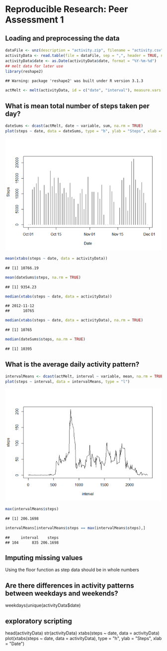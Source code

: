 # Reproducible Research: Peer Assessment 1


## Loading and preprocessing the data

```r
dataFile <- unz(description = "activity.zip", filename = "activity.csv")
activityData <- read.table(file = dataFile, sep = ",", header = TRUE, na.strings = "NA")
activityData$date <- as.Date(activityData$date, format = "%Y-%m-%d")
## melt data for later use
library(reshape2)
```

```
## Warning: package 'reshape2' was built under R version 3.1.3
```

```r
actMelt <- melt(activityData, id = c("date", "interval"), measure.vars = c("steps"))
```

## What is mean total number of steps taken per day?


```r
dateSums <- dcast(actMelt, date ~ variable, sum, na.rm = TRUE)
plot(steps ~ date, data = dateSums, type = "h", ylab = "Steps", xlab = "Date")
```

![](PA1_template_files/figure-html/unnamed-chunk-2-1.png) 

```r
mean(xtabs(steps ~ date, data = activityData))
```

```
## [1] 10766.19
```

```r
mean(dateSums$steps, na.rm = TRUE)
```

```
## [1] 9354.23
```

```r
median(xtabs(steps ~ date, data = activityData))
```

```
## 2012-11-12 
##      10765
```

```r
median(xtabs(steps ~ date, data = activityData), na.rm = TRUE)
```

```
## [1] 10765
```

```r
median(dateSums$steps, na.rm = TRUE)
```

```
## [1] 10395
```

## What is the average daily activity pattern?

```r
intervalMeans <- dcast(actMelt, interval ~ variable, mean, na.rm = TRUE)
plot(steps ~ interval, data = intervalMeans, type = "l")
```

![](PA1_template_files/figure-html/unnamed-chunk-3-1.png) 

```r
max(intervalMeans$steps)
```

```
## [1] 206.1698
```

```r
intervalMeans[intervalMeans$steps == max(intervalMeans$steps),]
```

```
##     interval    steps
## 104      835 206.1698
```


## Imputing missing values

Using the floor function as step data should be in whole numbers

## Are there differences in activity patterns between weekdays and weekends?
weekdays(unique(activityData$date)


## exploratory scripting

head(activityData)
str(activityData)
xtabs(steps ~ date, data = activityData)
plot(xtabs(steps ~ date, data = activityData), type = "h", ylab = "Steps", xlab = "Date")
